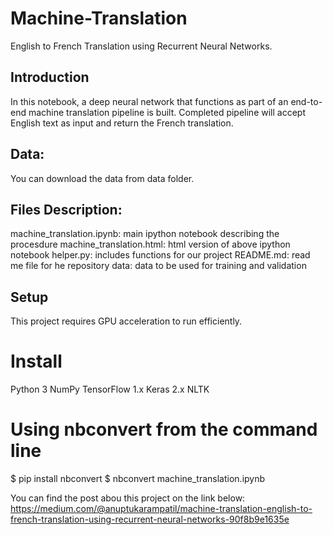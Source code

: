 # Machine-Translation
English to French Translation using Recurrent Neural Networks. 

## Introduction
In this notebook, a deep neural network that functions as part of an end-to-end machine translation pipeline is built. Completed pipeline will accept English text as input and return the French translation.

## Data:
You can download the data from data folder.

## Files Description:
machine_translation.ipynb: main ipython notebook describing the procesdure
machine_translation.html: html version of above ipython notebook
helper.py: includes functions for our project
README.md: read me file for he repository
data: data to be used for training and validation 

## Setup
This project requires GPU acceleration to run efficiently. 


# Install
Python 3
NumPy
TensorFlow 1.x
Keras 2.x
NLTK

# Using nbconvert from the command line
$ pip install nbconvert $ nbconvert machine_translation.ipynb


You can find the post abou this project on the link below:
https://medium.com/@anuptukarampatil/machine-translation-english-to-french-translation-using-recurrent-neural-networks-90f8b9e1635e
